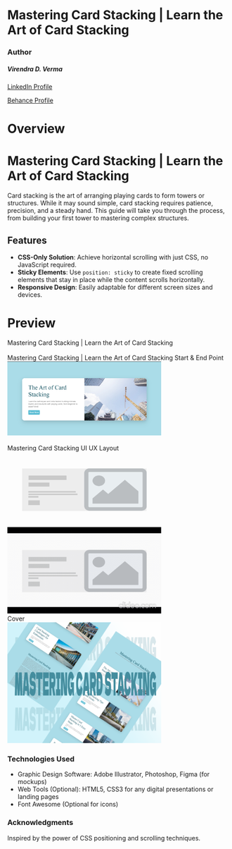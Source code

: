 # Mastering Card Stacking | Learn the Art of Card Stacking

### Author
##### Virendra D. Verma

<a href="https://www.linkedin.com/in/dharmendraverma95/" target="_blank">LinkedIn Profile </a>

<a href="https://www.behance.net/dhirukumar" target="_blank">Behance Profile </a>


# Overview

# Mastering Card Stacking | Learn the Art of Card Stacking

Card stacking is the art of arranging playing cards to form towers or structures. While it may sound simple, card stacking requires patience, precision, and a steady hand. This guide will take you through the process, from building your first tower to mastering complex structures.

## Features
- **CSS-Only Solution**: Achieve horizontal scrolling with just CSS, no JavaScript required.
- **Sticky Elements**: Use `position: sticky` to create fixed scrolling elements that stay in place while the content scrolls horizontally.
- **Responsive Design**: Easily adaptable for different screen sizes and devices.



# Preview
<span>Mastering Card Stacking | Learn the Art of Card Stacking</span>
<br />
<a href="https://www.behance.net/gallery/217409495/Mastering-Card-Stacking" target="_blank">
<img style="width:350px;" src="./img/masteringCardStacking.gif" alt="" /></a>
<br/>
<span>Mastering Card Stacking | Learn the Art of Card Stacking Start & End Point </span>
<br/>
<a href="https://www.behance.net/gallery/217409495/Mastering-Card-Stacking" target="_blank">
<img style="width:350px;" src="./img/masteringCardStackingStartPoint.png" alt="" />
<br />
<img style="width:350px;" src="./img/masteringCardStackingStart&EndPoint.png" alt="" />
</a>
<br/>
<span>Mastering Card Stacking UI UX Layout</span>
<br/>
<a href="https://www.behance.net/gallery/217409495/Mastering-Card-Stacking" target="_blank">
<img style="width:350px;" src="./img/masteringCardStackingUIUX.png" alt="" />
<img style="width:350px;" src="./img/masteringCardStackingUIUX.gif" alt="" />
</a>
<br/>
<span>Cover</span>
<br/>
<a href="https://www.behance.net/gallery/217409495/Mastering-Card-Stacking" target="_blank">
<img style="width:350px;" src="./img/cover.png" alt="" />
</a>
<br />

### Technologies Used
<ul>
  <li>Graphic Design Software: Adobe Illustrator, Photoshop, Figma (for mockups)</li>
  <li>Web Tools (Optional): HTML5, CSS3 for any digital presentations or landing pages</li>
  <li>Font Awesome (Optional for icons)</li>
</ul>

###  Acknowledgments
Inspired by the power of CSS positioning and scrolling techniques.





